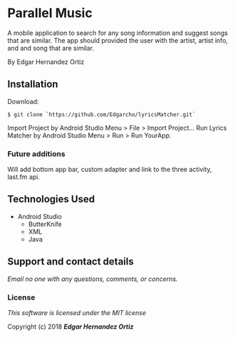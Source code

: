 # Parallel Music

A mobile application to search for any song information and suggest songs that are similar. The app should provided the user with the artist, artist info, and and song that are similar.

By Edgar Hernandez Ortiz

## Installation

Download:

    $ git clone `https://github.com/Edgarcho/lyricsMatcher.git`

Import Project by Android Studio Menu > File > Import Project...
Run Lyrics Matcher by Android Studio Menu > Run > Run YourApp.

### Future additions
Will add bottom app bar, custom adapter and link to the three activity, last.fm api.

## Technologies Used
  * Android Studio
    * ButterKnife
    * XML
    * Java

## Support and contact details

_Email no one with any questions, comments, or concerns._

### License

*This software is licensed under the MIT license*

Copyright (c) 2018 **_Edgar Hernandez Ortiz_**
